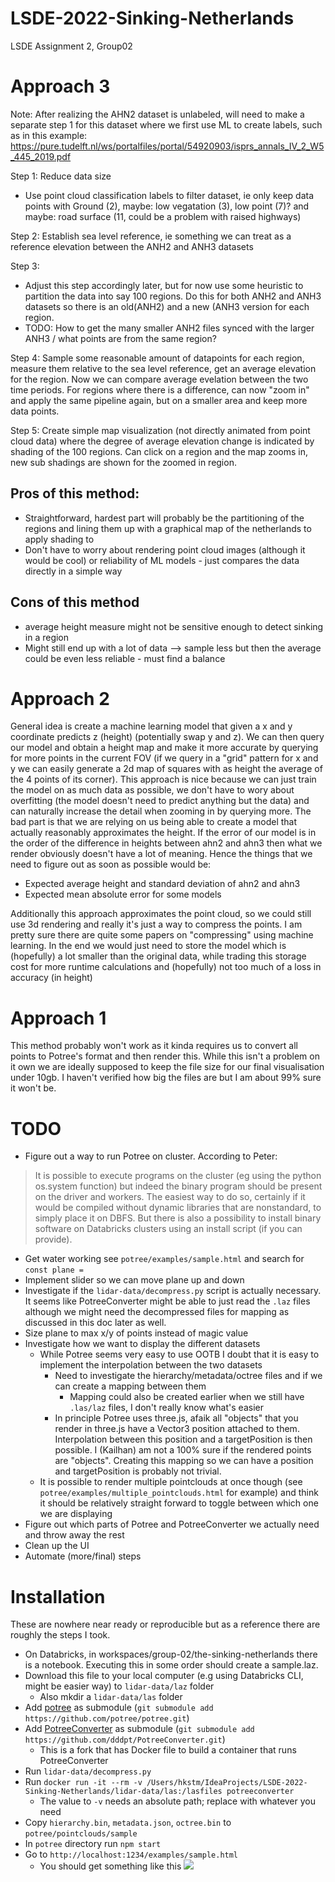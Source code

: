 # LSDE-2022-Sinking-Netherlands
LSDE Assignment 2, Group02

# Approach 3

Note: After realizing the AHN2 dataset is unlabeled, will need to make a separate step 1 for this dataset where we first use ML to create labels, such as in this example: https://pure.tudelft.nl/ws/portalfiles/portal/54920903/isprs_annals_IV_2_W5_445_2019.pdf

Step 1: Reduce data size
  - Use point cloud classification labels to filter dataset, ie only keep data points with Ground (2), maybe: low vegatation (3), low point (7)? and maybe: road surface (11, could be a problem with raised highways) 
  
Step 2: Establish sea level reference, ie something we can treat as a reference elevation between the ANH2 and ANH3 datasets

Step 3: 
 - Adjust this step accordingly later, but for now use some heuristic to partition the data into say 100 regions. Do this for both ANH2 and ANH3 datasets so there is an old(ANH2) and a new (ANH3 version for each region. 
 - TODO: How to get the many smaller ANH2 files synced with the larger ANH3 / what points are from the same region?

Step 4: Sample some reasonable amount of datapoints for each region, measure them relative to the sea level reference, get an average elevation for the region. Now we can compare average evelation between the two time periods. For regions where there is a difference, can now "zoom in" and apply the same pipeline again, but on a smaller area and keep more data points.

Step 5: Create simple map visualization (not directly animated from point cloud data) where the degree of average elevation change is indicated by shading of the 100 regions. Can click on a region and the map zooms in, new sub shadings are shown for the zoomed in region. 

## Pros of this method:
 - Straightforward, hardest part will probably be the partitioning of the regions and lining them up with a graphical map of the netherlands to apply shading to
 - Don't have to worry about rendering point cloud images (although it would be cool) or reliability of ML models - just compares the data directly in a simple way
## Cons of this method
- average height measure might not be sensitive enough to detect sinking in a region
- Might still end up with a lot of data --> sample less but then the average could be even less reliable - must find a balance

# Approach 2
General idea is create a machine learning model that given a x and y coordinate predicts z (height) (potentially swap y and z). We can then query our model and obtain a height map and make it more accurate by querying for more points in the current FOV (if we query in a "grid" pattern for x and y we can easily generate a 2d map of squares with as height the average of the 4 points of its corner). This approach is nice because we can just train the model on as much data as possible, we don't have to wory about overfitting (the model doesn't need to predict anything but the data) and can naturally increase the detail when zooming in by querying more. The bad part is that we are relying on us being able to create a model that actually reasonably approximates the height. If the error of our model is in the order of the difference in heights between ahn2 and ahn3 then what we render obviously doesn't have a lot of meaning. Hence the things that we need to figure out as soon as possible would be:

- Expected average height and standard deviation of ahn2 and ahn3
- Expected mean absolute error for some models

Additionally this approach approximates the point cloud, so we could still use 3d rendering and really it's just a way to compress the points. I am pretty sure there are quite some papers on "compressing" using machine learning. In the end we would just need to store the model which is (hopefully) a lot smaller than the original data, while trading this storage cost for more runtime calculations and (hopefully) not too much of a loss in accuracy (in height)

# Approach 1
This method probably won't work as it kinda requires us to convert all points to Potree's format and then render this. While this isn't a problem on it own we are ideally supposed to keep the file size for our final visualisation under 10gb. I haven't verified how big the files are but I am about 99% sure it won't be.
# TODO
- Figure out a way to run Potree on cluster. According to Peter:
> It is possible to execute programs on the cluster (eg using the python os.system function) but indeed the binary program should be present on the driver and workers. The easiest way to do so, certainly if it would be compiled without dynamic libraries that are nonstandard, to simply place it on DBFS. But there is also a possibility to install binary software on Databricks clusters using an install script (if you can provide).
- Get water working see `potree/examples/sample.html` and search for `const plane =`
- Implement slider so we can move plane up and down
- Investigate if the `lidar-data/decompress.py` script is actually necessary. It seems like PotreeConverter might be able to just read the `.laz` files although we might need the decompressed files for mapping as discussed in this doc later as well.
- Size plane to max x/y of points instead of magic value
- Investigate how we want to display the different datasets
  - While Potree seems very easy to use OOTB I doubt that it is easy to implement the interpolation between the two datasets
    - Need to investigate the hierarchy/metadata/octree files and if we can create a mapping between them
      - Mapping could also be created earlier when we still have `.las/laz` files, I don't really know what's easier
    - In principle Potree uses three.js, afaik all "objects" that you render in three.js have a Vector3 position attached to them. Interpolation between this position and a targetPosition is then possible. I (Kailhan) am not a 100% sure if the rendered points are "objects". Creating this mapping so we can have a position and targetPosition is probably not trivial.
  - It is possible to render multiple pointclouds at once though (see `potree/examples/multiple_pointclouds.html` for example) and think it should be relatively straight forward to toggle between which one we are displaying
- Figure out which parts of Potree and PotreeConverter we actually need and throw away the rest
- Clean up the UI
- Automate (more/final) steps

# Installation

These are nowhere near ready or reproducible but as a reference there are roughly the steps I took.

- On Databricks, in workspaces/group-02/the-sinking-netherlands there is a notebook. Executing this in some order should create a sample.laz.
- Download this file to your local computer (e.g using Databricks CLI, might be easier way) to `lidar-data/laz` folder
  - Also mkdir a `lidar-data/las` folder
- Add [potree](https://github.com/potree/potree) as submodule (`git submodule add https://github.com/potree/potree.git`)
- Add [PotreeConverter](https://github.com/potree/PotreeConverter) as submodule (`git submodule add  https://github.com/dddpt/PotreeConverter.git`)
  - This is a fork that has Docker file to build a container that runs PotreeConverter
- Run `lidar-data/decompress.py`
- Run `docker run -it --rm -v /Users/hkstm/IdeaProjects/LSDE-2022-Sinking-Netherlands/lidar-data/las:/lasfiles potreeconverter`
  - The value to `-v` needs an absolute path; replace with whatever you need
- Copy `hierarchy.bin`, `metadata.json`, `octree.bin` to `potree/pointclouds/sample`
- In `potree` directory run `npm start`
- Go to `http://localhost:1234/examples/sample.html`
  - You should get something like this
![](state-of-potree.png)
